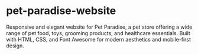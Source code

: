 # pet-paradise-website
Responsive and elegant website for Pet Paradise, a pet store offering a wide range of pet food, toys, grooming products, and healthcare essentials. Built with HTML, CSS, and Font Awesome for modern aesthetics and mobile-first design.
